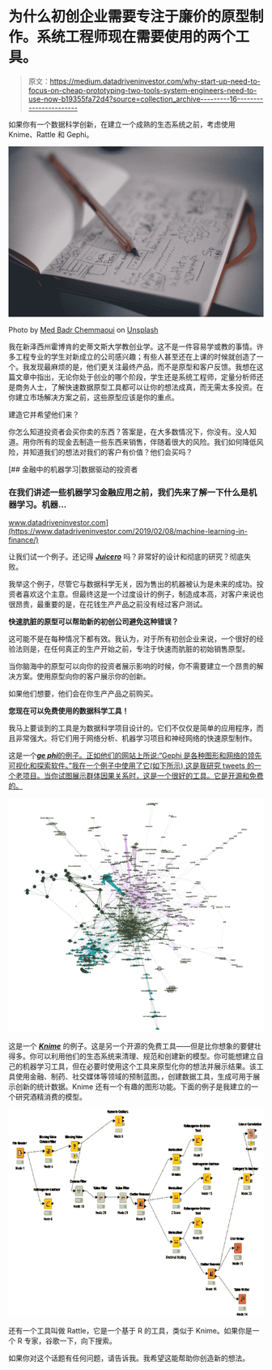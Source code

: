 # 为什么初创企业需要专注于廉价的原型制作。系统工程师现在需要使用的两个工具。

> 原文：<https://medium.datadriveninvestor.com/why-start-up-need-to-focus-on-cheap-prototyping-two-tools-system-engineers-need-to-use-now-b19355fa72d4?source=collection_archive---------16----------------------->

如果你有一个数据科学创新，在建立一个成熟的生态系统之前，考虑使用 Knime、Rattle 和 Gephi。

![](img/1c00af2aeaaedbe62eda639e89ba3ef1.png)

Photo by [Med Badr Chemmaoui](https://unsplash.com/@medbadrc?utm_source=unsplash&utm_medium=referral&utm_content=creditCopyText) on [Unsplash](https://unsplash.com/s/photos/startup?utm_source=unsplash&utm_medium=referral&utm_content=creditCopyText)

我在新泽西州霍博肯的史蒂文斯大学教创业学。这不是一件容易学或教的事情。许多工程专业的学生对新成立的公司感兴趣；有些人甚至还在上课的时候就创造了一个。我发现最麻烦的是，他们更关注最终产品，而不是原型和客户反馈。我想在这篇文章中指出，无论你处于创业的哪个阶段，学生还是系统工程师，定量分析师还是商务人士，了解快速数据原型工具都可以让你的想法成真，而无需太多投资。在你建立市场解决方案之前，这些原型应该是你的重点。

建造它并希望他们来？

你怎么知道投资者会买你卖的东西？答案是，在大多数情况下，你没有。没人知道。用你所有的现金去制造一些东西来销售，伴随着很大的风险。我们如何降低风险，并知道我们的想法对我们的客户有价值？他们会买吗？

[](https://www.datadriveninvestor.com/2019/02/08/machine-learning-in-finance/) [## 金融中的机器学习|数据驱动的投资者

### 在我们讲述一些机器学习金融应用之前，我们先来了解一下什么是机器学习。机器…

www.datadriveninvestor.com](https://www.datadriveninvestor.com/2019/02/08/machine-learning-in-finance/) 

让我们试一个例子。还记得 [***Juicero***](https://en.wikipedia.org/wiki/Juicero) 吗？非常好的设计和彻底的研究？彻底失败。

我举这个例子，尽管它与数据科学无关，因为售出的机器被认为是未来的成功。投资者喜欢这个主意。但最终这是一个过度设计的例子，制造成本高，对客户来说也很昂贵，最重要的是，在花钱生产产品之前没有经过客户测试。

**快速肮脏的原型可以帮助新的初创公司避免这种错误？**

这可能不是在每种情况下都有效。我认为，对于所有初创企业来说，一个很好的经验法则是，在任何真正的生产开始之前，专注于快速而肮脏的初始销售原型。

当你脑海中的原型可以向你的投资者展示影响的时候，你不需要建立一个昂贵的解决方案。使用原型向你的客户展示你的创新。

如果他们想要，他们会在你生产产品之前购买。

**您现在可以免费使用的数据科学工具！**

我马上要谈到的工具是为数据科学项目设计的。它们不仅仅是简单的应用程序，而且非常强大。将它们用于网络分析、机器学习项目和神经网络的快速原型制作。

这是一个[***ge phi***的例子。正如他们的网站上所说:“Gephi 是各种图形和网络的领先可视化和探索软件。”我在一个例子中使用了它(如下所示),这是我研究 tweets 的一个老项目。当你试图展示群体因果关系时，这是一个很好的工具。它是开源和免费的。](https://gephi.org)

![](img/3d6a9344eb57ab498a1b0087f51f5803.png)

这是一个 [***Knime***](https://www.knime.com/) 的例子。这是另一个开源的免费工具——但是比你想象的要健壮得多。你可以利用他们的生态系统来清理、规范和创建新的模型。你可能想建立自己的机器学习工具，但在必要时使用这个工具来原型化你的想法并展示结果。该工具使用金融、制药、社交媒体等领域的预制蓝图。，创建数据工具，生成可用于展示创新的统计数据。Knime 还有一个有趣的图形功能。下面的例子是我建立的一个研究酒精消费的模型。

![](img/6725766b0b6db345b877c0c202eb61ff.png)

还有一个工具叫做 Rattle，它是一个基于 R 的工具，类似于 Knime。如果你是一个 R 专家，谷歌一下，向下搜索。

如果你对这个话题有任何问题，请告诉我。我希望这能帮助你创造新的想法。